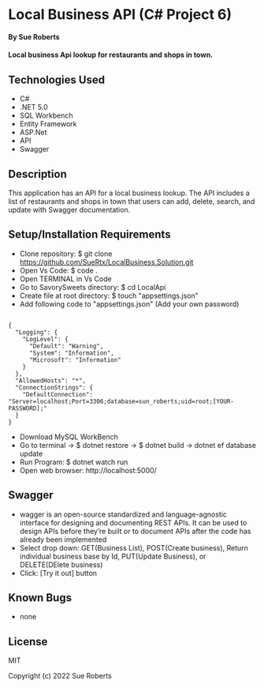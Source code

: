 # Local Business API (C# Project 6)

#### By Sue Roberts

####  Local business Api lookup for restaurants and shops in town.

## Technologies Used

* C#
* .NET 5.0
* SQL Workbench
* Entity Framework
* ASP.Net 
* API
* Swagger

## Description

This application has an API for a local business lookup. The API includes a list of restaurants and shops in town that users can add, delete, search, and update with Swagger documentation.

## Setup/Installation Requirements

* Clone repository: $ git clone https://github.com/SueRtx/LocalBusiness.Solution.git 
* Open Vs Code: $ code .   
* Open TERMINAL in Vs Code
* Go to SavorySweets directory: $ cd LocalApi
* Create file at root directory: $ touch "appsettings.json"
* Add following code to "appsettings.json" (Add your own password)
```

{
  "Logging": {
    "LogLevel": {
      "Default": "Warning",
      "System": "Information",
      "Microsoft": "Information"
    }
  },
  "AllowedHosts": "*",
  "ConnectionStrings": {
    "DefaultConnection": "Server=localhost;Port=3306;database=sun_roberts;uid=root;[YOUR-PASSWORD];"
  }
}

``` 
* Download MySQL WorkBench  
* Go to terminal  → $ dotnet restore → $ dotnet build → dotnet ef database update
* Run Program: $ dotnet watch run  
* Open web browser: http://localhost:5000/  

## Swagger
* wagger is an open-source standardized and language-agnostic interface for designing and documenting REST APIs. It can be used to design APIs before they’re built or to document APIs after the code has already been implemented
* Select drop down: GET(Business List), POST(Create business), Return individual business base by Id, PUT(Update Business), or DELETE(DElete business)
* Click: [Try it out] button

## Known Bugs

* none

## License

MIT

Copyright (c) 2022 Sue Roberts